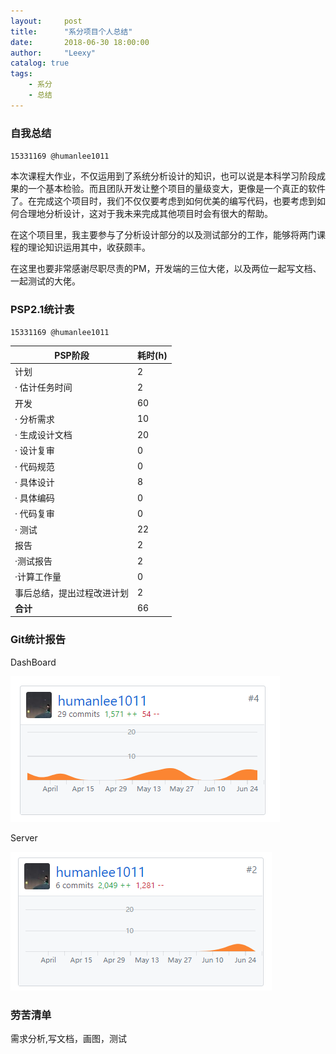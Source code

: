 ```yaml
---
layout:     post
title:      "系分项目个人总结"
date:       2018-06-30 18:00:00
author:     "Leexy"
catalog: true
tags:
    - 系分
    - 总结
---
```



### 自我总结

`15331169 @humanlee1011`

本次课程大作业，不仅运用到了系统分析设计的知识，也可以说是本科学习阶段成果的一个基本检验。而且团队开发让整个项目的量级变大，更像是一个真正的软件了。在完成这个项目时，我们不仅仅要考虑到如何优美的编写代码，也要考虑到如何合理地分析设计，这对于我未来完成其他项目时会有很大的帮助。

在这个项目里，我主要参与了分析设计部分的以及测试部分的工作，能够将两门课程的理论知识运用其中，收获颇丰。

在这里也要非常感谢尽职尽责的PM，开发端的三位大佬，以及两位一起写文档、一起测试的大佬。

### PSP2.1统计表
`15331169 @humanlee1011`

| PSP阶段                    | 耗时(h) |
| -------------------------- | ------- |
| 计划                       | 2       |
| ·  估计任务时间            | 2       |
| 开发                       | 60     |
| ·  分析需求                | 10      |
| ·  生成设计文档            | 20      |
| ·  设计复审                | 0       |
| ·  代码规范                | 0       |
| ·  具体设计                | 8       |
| ·  具体编码                | 0      |
| ·  代码复审                | 0       |
| ·  测试                    | 22       |
| 报告                       | 2       |
| ·测试报告                  | 2       |
| ·计算工作量                | 0       |
| 事后总结，提出过程改进计划 | 2       |
| **合计**                   | 66     |

### Git统计报告

DashBoard

![dashboard](/img/post_img/2018-06-30-post/dashboard.png)

Server

![server](/img/post_img/2018-06-30-post/server.png)

### 劳苦清单

需求分析,写文档，画图，测试
